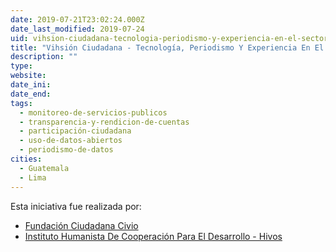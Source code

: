 ```yaml
---
date: 2019-07-21T23:02:24.000Z
date_last_modified: 2019-07-24
uid: vihsion-ciudadana-tecnologia-periodismo-y-experiencia-en-el-sector-para-monitorear-analizar-y-comparar-politicas-publicas-en-vih-en-latinoamerica
title: "Vihsión Ciudadana - Tecnología, Periodismo Y Experiencia En El Sector Para Monitorear, Analizar Y Comparar Políticas Públicas En Vih En Latinoamérica."
description: ""
type: 
website: 
date_ini: 
date_end: 
tags:
  - monitoreo-de-servicios-publicos
  - transparencia-y-rendicion-de-cuentas
  - participación-ciudadana
  - uso-de-datos-abiertos
  - periodismo-de-datos
cities: 
  - Guatemala
  - Lima
---
```


Esta iniciativa fue realizada por:

- [Fundación Ciudadana Civio](/i/fundacion-ciudadana-civio.html)
- [Instituto Humanista De Cooperación Para El Desarrollo - Hivos](/i/instituto-humanista-de-cooperacion-para-el-desarrollo-hivos.html)
